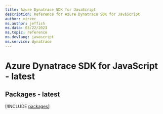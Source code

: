 ```yaml
---
title: Azure Dynatrace SDK for JavaScript
description: Reference for Azure Dynatrace SDK for JavaScript
author: xirzec
ms.author: jeffish
ms.data: 03/22/2023
ms.topic: reference
ms.devlang: javascript
ms.service: dynatrace
---
```

# Azure Dynatrace SDK for JavaScript - latest
## Packages - latest
[!INCLUDE [packages](dynatrace-index.md)]